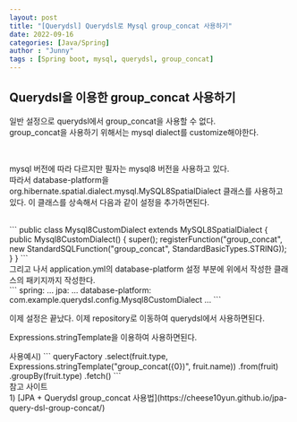 ```yaml
---
layout: post
title: "[Querydsl] Querydsl로 Mysql group_concat 사용하기"
date: 2022-09-16
categories: [Java/Spring]
author : "Junny"
tags : [Spring boot, mysql, querydsl, group_concat]
---
```

## Querydsl을 이용한 group_concat 사용하기

<p>
일반 설정으로 querydsl에서 group_concat을 사용할 수 없다.<br>
group_concat을 사용하기 위해서는 mysql dialect를 customize해야한다.
</p>
<br>

<p>
mysql 버전에 따라 다르지만 필자는 mysql8 버전을 사용하고 있다.<br>
따라서 database-platform을 org.hibernate.spatial.dialect.mysql.MySQL8SpatialDialect 클래스를 사용하고 있다.
이 클래스를 상속해서 다음과 같이 설정을 추가하면된다.
</p>
<br>
```
public class Mysql8CustomDialect extends MySQL8SpatialDialect {
    public Mysql8CustomDialect() {
        super();
        registerFunction("group_concat", new StandardSQLFunction("group_concat", StandardBasicTypes.STRING));
    }
}
```
<br>
그리고 나서 application.yml의 database-platform 설정 부분에 위에서 작성한 클래스의 패키지까지 작성한다.
<br>
```
spring:
  ...
  jpa:
    ...
    database-platform: com.example.querydsl.config.Mysql8CustomDialect
    ...
```
<br>
<p>
이제 설정은 끝났다. 이제 repository로 이동하여 querydsl에서 사용하면된다.<br>

Expressions.stringTemplate을 이용하여 사용하면된다.
</p>
사용예시)
```
queryFactory
        .select(fruit.type, Expressions.stringTemplate("group_concat({0})", fruit.name))
        .from(fruit)
        .groupBy(fruit.type)
        .fetch()
```
<br>
참고 사이트<br>
1) [JPA + Querydsl group_concat 사용법](https://cheese10yun.github.io/jpa-query-dsl-group-concat/)<br>

